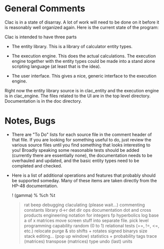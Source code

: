 
General Comments
================

Clac is in a state of disarray. A lot of work will need to be done on it before it is reasonably
well organized again. Here is the current state of the program:

Clac is intended to have three parts

+ The entity library. This is a library of calculator entity types.

+ The execution engine. This does the actual calculations. The execution engine together with
  the entity types could be made into a stand alone scripting language (at least that is the
  idea).

+ The user interface. This gives a nice, generic interface to the execution engine.

Right now the entity library source is in clac_entity and the execution engine is in
clac_engine. The files related to the UI are in the top level directory. Documentation is in the
doc directory.

Notes, Bugs
===========

+ There are "To Do" lists for each source file in the comment header of that file. If you are
  looking for something useful to do, just review the various source files until you find
  something that looks interesting to you! Broadly speaking some reasonable tests should be
  added (currently there are essentially none), the documentation needs to be overhauled and
  updated, and the basic entity types need to be completed and checked.

+ Here is a list of additional operations and features that probably should be supported
  someday. Many of these items are taken directly from the HP-48 documentation.

     ! (gamma)
     %
     %ch
     %t
     >rat
     beep
     debugging
     claculating (please wait...)
     commenting
     constants library
     d->r
     det
     dir ops
     documentation
     dot and cross products
     engineering notation for integers
     fp
     hyperbolics
     log base a of x
     matrices
     move screen stuff into separate file.
     pick level
     programming capability
     random (0 to 1) <working on it in actions.cpp>
     relational tests (==, !=, <=, etc.)
     relocate purge & sto
     shifts + rotates
     signed binarys
     size
     stack editing... (pop up window)
     statistics + probability
     tags
     trace     (matrices)
     transpose (matrices)
     type
     undo (last)
     units
